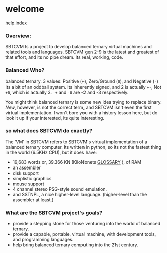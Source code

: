 # welcome
[help index](index.md)
### Overview:
SBTCVM Is a project to develop balanced ternary virtual machines and related tools and languages. SBTCVM gen 2-9 is the latest and greatest of that effort, and its no pipe dream. Its real, working, code. 

### Balanced Who?

balanced ternary. 3 values: Positive (`+`), Zero/Ground (`0`), and Negative (`-`)
Its a bit of an oddball system. Its inherently signed, and 2 is actually `+-`,
Not `+0`, which is actually 3. `-+` and `-0` are -2 and -3 respectively.

You might think balanced ternary is some new idea trying to replace binary. 
_New_, however, is not the correct term, and SBTCVM isn't even the first
virtual implementation. I won't bore you with a history lesson here,
but do look it up if your interested, its quite interesting.

### so what does SBTCVM do exactly?
The 'VM' in SBTCVM refers to SBTCVM's virtual implementation of a balanced
ternary computer.  Its written in python, so its not the fastest thing in the
world (6.5KHz CPU), but it does have:

- 19,683 words or, 39.366 KN (KiloNonets [GLOSSARY](glossary/glossary_datameasure.md) ), of RAM
- an assembler
- disk support
- simplistic graphics
- mouse support
- 4 channel stereo PSG-style sound emulation.
- and SSTNPL, a nice higher-level language. (higher-level than the assembler at least.)

### What are the SBTCVM project's goals?
- provide a stepping stone for those venturing into the world of balanced ternary.
- provide a capable, portable, virtual machine, with development tools, and programming languages.
- help bring balanced ternary computing into the 21st century.






